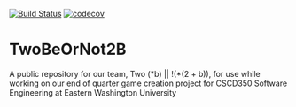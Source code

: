 [![Build Status](https://travis-ci.org/gcallant/TwoBeOrNot2B.svg?branch=grantBranch)](https://travis-ci.org/gcallant/TwoBeOrNot2B)
[![codecov](https://codecov.io/gh/gcallant/TwoBeOrNot2B/branch/master/graph/badge.svg)](https://codecov.io/gh/gcallant/TwoBeOrNot2B)

# TwoBeOrNot2B
A public repository for our team, Two (\*b) || !(*(2 + b)), for use while working on our end of quarter game creation project for CSCD350 Software Engineering at Eastern Washington University


